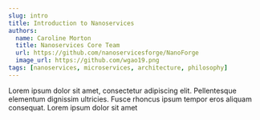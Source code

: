 ```yaml
---
slug: intro
title: Introduction to Nanoservices
authors:
  name: Caroline Morton
  title: Nanoservices Core Team
  url: https://github.com/nanoservicesforge/NanoForge
  image_url: https://github.com/wgao19.png
tags: [nanoservices, microservices, architecture, philosophy]
---
```


Lorem ipsum dolor sit amet, consectetur adipiscing elit. Pellentesque elementum dignissim ultricies. Fusce rhoncus ipsum tempor eros aliquam consequat. Lorem ipsum dolor sit amet
